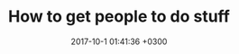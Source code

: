 ---
layout: book-note
title:  "How to get people to do stuff"
date:   2017-10-1 01:41:36 +0300
categories: book-notes
image: https://images-na.ssl-images-amazon.com/images/I/51k9XJHIQTL._SX337_BO1,204,203,200_.jpg
bookCategory: Psychology, User Psychology
rating: 5
bookLink: https://www.amazon.com/gp/product/0321884507/
---